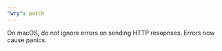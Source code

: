 ```yaml
---
"wry": patch
---
```


On macOS, do not ignore errors on sending HTTP resopnses. Errors now cause panics.
